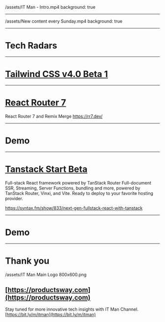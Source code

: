 /assets/IT Man - Intro.mp4
background: true

---

/assets/New content every Sunday.mp4
background: true

---

# Tech Radars

---

# [Tailwind CSS v4.0 Beta 1](https://tailwindcss.com/blog/tailwindcss-v4-beta)

---

# [React Router 7](https://reactrouter.com/)

React Router 7 and Remix Merge
https://rr7.dev/

---

# Demo

---

# [Tanstack Start Beta](https://tanstack.com/start/latest)

Full-stack React framework powered by TanStack Router
Full-document SSR, Streaming, Server Functions, bundling and more, powered by TanStack Router, Vinxi, and Vite. Ready to deploy to your favorite hosting provider.

https://syntax.fm/show/833/next-gen-fullstack-react-with-tanstack

---

# Demo

---

# Thank you

/assets/IT Man Main Logo 800x600.png

## [https://productsway.com](https://productsway.com)

Stay tuned for more innovative tech insights with IT Man Channel.
[https://bit.ly/m/itman](https://bit.ly/m/itman)
